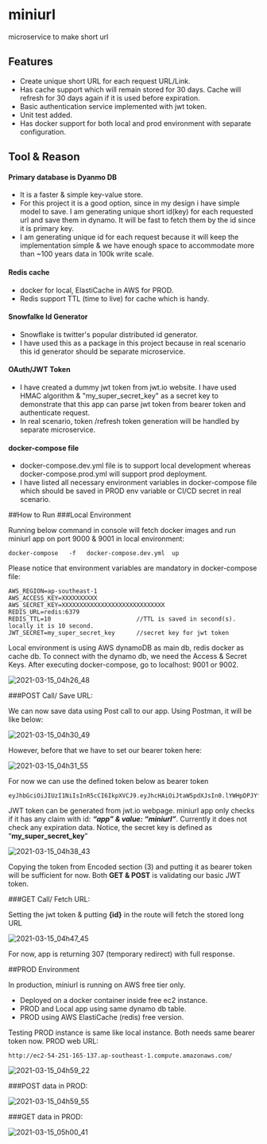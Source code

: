 # miniurl
microservice to make short url

## Features
- Create unique short URL for each request URL/Link.
- Has cache support which will remain stored for 30 days. Cache will refresh for 30 days again if it is used before expiration.
- Basic authentication service implemented with jwt token.
- Unit test added.
- Has docker support for both local and prod environment with separate configuration.

## Tool & Reason
#### Primary database is Dyanmo DB
- It is a faster & simple key-value store. 
- For this project it is a good option, since in my design i have simple model to save. I am generating unique short id(key) for each requested url and save them in dynamo. It will be fast to fetch them by the id since it is primary key. 
- I am generating unique id for each request because it will keep the implementation simple & we have enough space to accommodate more than ~100 years data in 100k write scale.
#### Redis cache
-	docker for local, ElastiCache in AWS for PROD. 
-	Redis support TTL (time to live) for cache which is handy.
#### Snowfalke Id Generator
-	Snowflake is twitter's popular distributed id generator.
-	 I have used this as a package in this project because in real scenario this id generator should be separate microservice.
#### OAuth/JWT Token
-	I have created a dummy jwt token from jwt.io website. I have used HMAC algorithm & "my_super_secret_key" as a secret key to demonstrate that this app can parse jwt token from bearer token and authenticate request. 
-	In real scenario, token /refresh token generation will be handled by separate microservice.
#### docker-compose file
-	docker-compose.dev.yml file is to support local development whereas docker-compose.prod.yml will support prod deployment. 
-	I have listed all necessary environment variables in docker-compose file which should be saved in PROD env variable or CI/CD secret in real scenario.


##How to Run
###Local Environment

Running below command in console will fetch docker images and run miniurl app on port 9000 & 9001 in local environment:

    docker-compose   -f   docker-compose.dev.yml  up
    
Please notice that environment variables are mandatory in docker-compose file:

    AWS_REGION=ap-southeast-1
    AWS_ACCESS_KEY=XXXXXXXXXX
    AWS_SECRET_KEY=XXXXXXXXXXXXXXXXXXXXXXXXXXXXX
    REDIS_URL=redis:6379
    REDIS_TTL=10                        //TTL is saved in second(s). locally it is 10 second. 
    JWT_SECRET=my_super_secret_key      //secret key for jwt token
    
    
Local environment is using AWS dynamoDB as main db, redis docker as cache db. To connect with the dynamo db, we need the Access & Secret Keys.
After executing docker-compose, go to localhost: 9001 or 9002.

![2021-03-15_04h26_48](https://user-images.githubusercontent.com/2306114/111114068-50f84000-8595-11eb-9bda-f5a9a0951f35.png)


###POST Call/ Save URL:

We can now save data using Post call to our app. Using Postman, it will be like below:

![2021-03-15_04h30_49](https://user-images.githubusercontent.com/2306114/111114181-75541c80-8595-11eb-9ead-73de0c63d7b5.png)

However, before that we have to set our bearer token here:

![2021-03-15_04h31_55](https://user-images.githubusercontent.com/2306114/111114237-8a30b000-8595-11eb-9b3c-8d5e3e80813f.png)

For now we can use the defined token below as bearer token

    eyJhbGciOiJIUzI1NiIsInR5cCI6IkpXVCJ9.eyJhcHAiOiJtaW5pdXJsIn0.lYWHpDPJYf5NjJQlYCLgzmiOeqfKLa7V5qEheyTmOUc
    


JWT token can be generated from jwt.io webpage. miniurl app only checks if it has any claim with id: ***“app” & value: “miniurl”***. Currently it does not check any expiration data. Notice, the secret key is defined as “**my_super_secret_key**”

![2021-03-15_04h38_43](https://user-images.githubusercontent.com/2306114/111114509-ebf11a00-8595-11eb-9b12-835948c5ccc2.png)

Copying the token from Encoded section (3) and putting it as bearer token will be sufficient for now. Both **GET & POST** is validating our basic JWT token.

###GET Call/ Fetch URL:

Setting the jwt token & putting **{id}** in the route will fetch the stored long URL

![2021-03-15_04h47_45](https://user-images.githubusercontent.com/2306114/111114638-14791400-8596-11eb-807e-531b7ae3d230.png)

For now, app is returning 307 (temporary redirect) with full response. 


##PROD Environment

In production, miniurl is running on AWS free tier only. 
- Deployed on a docker container inside free ec2 instance. 
- PROD and Local app using same dynamo db table.
- PROD using AWS ElastiCache (redis) free version.

Testing PROD instance is same like local instance. Both needs same bearer token now. PROD web URL:

    http://ec2-54-251-165-137.ap-southeast-1.compute.amazonaws.com/
    
![2021-03-15_04h59_22](https://user-images.githubusercontent.com/2306114/111114743-41c5c200-8596-11eb-986c-d3a1246b86a6.png)

###POST data in PROD:

![2021-03-15_04h59_55](https://user-images.githubusercontent.com/2306114/111114794-55712880-8596-11eb-9c89-214511daf69e.png)

###GET data in PROD:

![2021-03-15_05h00_41](https://user-images.githubusercontent.com/2306114/111114824-615cea80-8596-11eb-9f28-a8e02161007d.png)


    
